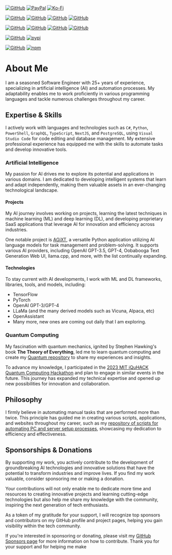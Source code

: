 [![GitHub](https://img.shields.io/badge/GitHub-Sponsor%20Josh%20XT-blue?logo=github&style=plastic)](https://github.com/sponsors/Josh-XT) [![PayPal](https://img.shields.io/badge/PayPal-Sponsor%20Josh%20XT-blue.svg?logo=paypal&style=plastic)](https://paypal.me/joshxt) [![Ko-Fi](https://img.shields.io/badge/Kofi-Sponsor%20Josh%20XT-blue.svg?logo=kofi&style=plastic)](https://ko-fi.com/joshxt)

[![GitHub](https://img.shields.io/badge/GitHub-Profile-blue?logo=github&style=plastic)](https://github.com/Josh-XT) [![GitHub](https://img.shields.io/badge/GitHub-My%20Setup-blue?logo=github&style=plastic)](https://github.com/Josh-XT/Setup) [![GitHub](https://img.shields.io/badge/GitHub-Quantum%20Tests-blue?logo=github&style=plastic)](https://github.com/Josh-XT/Quantum) [![GitHub](https://img.shields.io/badge/GitHub-ezsession-blue?logo=github&style=plastic)](https://github.com/Josh-XT/ezsession) 

[![GitHub](https://img.shields.io/badge/GitHub-AGiXT%20Core-blue?logo=github&style=plastic)](https://github.com/Josh-XT/AGiXT) [![GitHub](https://img.shields.io/badge/GitHub-AGiXT%20Hub-blue?logo=github&style=plastic)](https://github.com/AGiXT/hub) [![GitHub](https://img.shields.io/badge/GitHub-AGiXT%20Light%20Hub-blue?logo=github&style=plastic)](https://github.com/AGiXT/light-hub) [![GitHub](https://img.shields.io/badge/GitHub-AGiXT%20Streamlit%20Web%20UI-blue?logo=github&style=plastic)](https://github.com/AGiXT/streamlit)

[![GitHub](https://img.shields.io/badge/GitHub-AGiXT%20Python%20SDK-blue?logo=github&style=plastic)](https://github.com/AGiXT/python-sdk) [![pypi](https://img.shields.io/badge/pypi-AGiXT%20Python%20SDK-blue?logo=pypi&style=plastic)](https://pypi.org/project/agixtsdk/)

[![GitHub](https://img.shields.io/badge/GitHub-AGiXT%20TypeScript%20SDK-blue?logo=github&style=plastic)](https://github.com/AGiXT/typescript-sdk) [![npm](https://img.shields.io/badge/npm-AGiXT%20TypeScript%20SDK-blue?logo=npm&style=plastic)](https://www.npmjs.com/package/agixt)


# About Me

I am a seasoned Software Engineer with 25+ years of experience, specializing in artificial intelligence (AI) and automation processes. My adaptability enables me to work proficiently in various programming languages and tackle numerous challenges throughout my career.

## Expertise & Skills

I actively work with languages and technologies such as `C#`, `Python`, `PowerShell`, `GraphQL`, `TypeScript`, `NextJS`, and `PostgreSQL`, using `Visual Studio Code` for code editing and database management. My extensive professional experience has equipped me with the skills to automate tasks and develop innovative tools.

### Artificial Intelligence

My passion for AI drives me to explore its potential and applications in various domains. I am dedicated to developing intelligent systems that learn and adapt independently, making them valuable assets in an ever-changing technological landscape.

#### Projects

My AI journey involves working on projects, learning the latest techniques in machine learning (ML) and deep learning (DL), and developing proprietary SaaS applications that leverage AI for innovation and efficiency across industries.

One notable project is [AGiXT](https://github.com/Josh-XT/AGiXT), a versatile Python application utilizing AI language models for task management and problem-solving. It supports various AI providers, including OpenAI GPT-3.5, GPT-4, Oobabooga Text Generation Web UI, llama.cpp, and more, with the list continually expanding.

#### Technologies

To stay current with AI developments, I work with ML and DL frameworks, libraries, tools, and models, including:
- TensorFlow
- PyTorch
- OpenAI GPT-3/GPT-4
- LLaMa (and the many derived models such as Vicuna, Alpaca, etc)
- OpenAssistant
- Many more, new ones are coming out daily that I am exploring.

### Quantum Computing

My fascination with quantum mechanics, ignited by Stephen Hawking's book **The Theory of Everything**, led me to learn quantum computing and create my [Quantum repository](https://github.com/Josh-XT/Quantum) to share my experiences and insights.

To advance my knowledge, I participated in the [2023 MIT iQuHACK Quantum Computing Hackathon](https://www.iquise.mit.edu/iQuHACK/2023-01-27) and plan to engage in similar events in the future. This journey has expanded my technical expertise and opened up new possibilities for innovation and collaboration.

## Philosophy

I firmly believe in automating manual tasks that are performed more than twice. This principle has guided me in creating various scripts, applications, and websites throughout my career, such as my [repository of scripts for automating PC and server setup processes](https://github.com/Josh-XT/Setup), showcasing my dedication to efficiency and effectiveness.

## Sponsorships & Donations

By supporting my work, you actively contribute to the development of groundbreaking AI technologies and innovative solutions that have the potential to transform industries and improve lives. If you find my work valuable, consider sponsoring me or making a donation.

Your contributions will not only enable me to dedicate more time and resources to creating innovative projects and learning cutting-edge technologies but also help me share my knowledge with the community, inspiring the next generation of tech enthusiasts.

As a token of my gratitude for your support, I will recognize top sponsors and contributors on my GitHub profile and project pages, helping you gain visibility within the tech community.

If you're interested in sponsoring or donating, please visit my [GitHub Sponsors page](https://github.com/sponsors/Josh-XT) for more information on how to contribute. Thank you for your support and for helping me make
